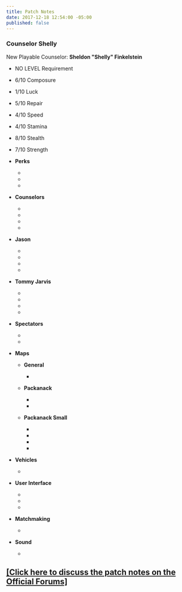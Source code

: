 ```yaml
---
title: Patch Notes
date: 2017-12-18 12:54:00 -05:00
published: false
---
```


### **Counselor Shelly**

New Playable Counselor: **Sheldon "Shelly" Finkelstein**

* NO LEVEL Requirement

* 6/10 Composure

* 1/10 Luck

* 5/10 Repair

* 4/10 Speed

* 4/10 Stamina

* 8/10 Stealth

* 7/10 Strength



* **Perks**

  * 

  * 

  * 


* **Counselors**

  * 

  * 

  * 

  * 


* **Jason**

  * 

  * 

  * 

  * 

* **Tommy Jarvis**

  * 

  * 

  * 

  * 

* **Spectators**

  * 

  * 

* **Maps**

  * **General**

    * 

  * **Packanack**

    * 

    * 

  * **Packanack Small**

    * 

    * 

    * 

    * 

* **Vehicles**

  * 

* **User Interface**

  * 

  * 

  * 

* **Matchmaking**

  * 

* **Sound**

  * 


## [[Click here to discuss the patch notes on the Official Forums]](Link)